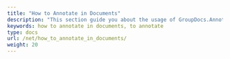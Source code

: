 ```yaml
---
title: "How to Annotate in Documents"
description: "This section guide you about the usage of GroupDocs.Annotation API which is a part of Conholdate.Total for .NET. This section is a guide for you to learn that how to annotate in documents of various formats."
keywords: how to annotate in documents, to annotate
type: docs
url: /net/how_to_annotate_in_documents/
weight: 20
---
```






